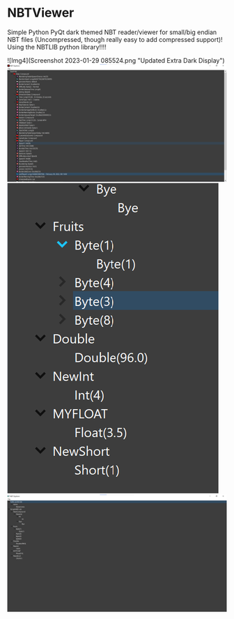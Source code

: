 # NBTViewer
Simple Python PyQt dark themed NBT reader/viewer for small/big endian NBT files (Uncompressed, though really easy to add compressed support)! Using the NBTLIB python library!!!!

![Img4](Screenshot 2023-01-29 085524.png "Updated Extra Dark Display")
![Img3](Screenshot_2023-01-29_083234.png "Updated Display")
![Img1](Screenshot_2023-01-28_084702.png "Small Display")
![Img2](Screenshot_2023-01-28_084622.png "Big Display")
